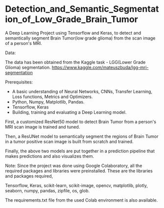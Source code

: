 # Detection_and_Semantic_Segmentation_of_Low_Grade_Brain_Tumor
A Deep Learning Project using Tensorflow and Keras, to detect and semantically segment Brain Tumor(low grade glioma) from the scan image of a person's MRI.

Data:

  The data has been obtained from the Kaggle task - LGG(Lower Grade Glioma) segmentation.
  https://www.kaggle.com/mateuszbuda/lgg-mri-segmentation

Prerequisites:

* A basic understanding of Neural Networks, CNNs, Transfer Learning, Loss functions, Metrics and Optimizers.
* Python, Numpy, Matplotlib, Pandas.
* Tensorflow, Keras
* Building, training and evaluating a Deep Learning model.


First, a customized ResNet50 model to detect Brain Tumor from a person's MRI scan image is trained and tuned.

Then, a ResUNet model to semantically segment the regions of Brain Tumor in a tumor positive scan image is built from scratch and trained.

Finally, the above two models are put together in a prediction pipeline that makes predictions and also visualizes them.


Note:
Since the project was done using Google Colaboratory, all the required packages and libraries were preinstalled.
These are the libraries and packages required,

Tensorflow, Keras, scikit-learn, scikit-image, opencv, matplotlib, plotly, seaborn, numpy, pandas, zipfile, os, glob.

The requirements.txt file from the used Colab environment is also available.




